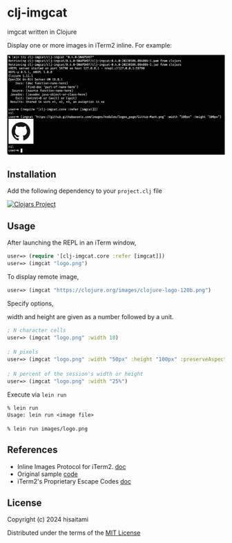 # clj-imgcat

imgcat written in Clojure

Display one or more images in iTerm2 inline. For example:

 ![clj-imgcat screenshot](screen.png)

## Installation

Add the following dependency to your `project.clj` file

[![Clojars Project](https://clojars.org/clj-imgcat/latest-version.svg)](https://clojars.org/clj-imgcat)

## Usage

After launching the REPL in an iTerm window,

```clojure
user=> (require '[clj-imgcat.core :refer [imgcat]])
user=> (imgcat "logo.png")
```
To display remote image,

```clojure
user=> (imgcat "https://clojure.org/images/clojure-logo-120b.png")
```
Specify options,

width and height are given as a number followed by a unit.

```clojure
; N character cells
user=> (imgcat "logo.png" :width 10)

; N pixels
user=> (imgcat "logo.png" :width "50px" :height "100px" :preserveAspectRatio 0)

; N percent of the session's width or height
user=> (imgcat "logo.png" :width "25%")
```
Execute via `lein run`

```shell
% lein run
Usage: lein run <image file>

% lein run images/logo.png
```

## References

* Inline Images Protocol for iTerm2. [doc](https://www.iterm2.com/documentation-images.html)
* Original sample [code](https://iterm2.com/utilities/imgcat)
* iTerm2's Proprietary Escape Codes [doc](https://iterm2.com/documentation-escape-codes.html)

## License

Copyright (c) 2024 hisaitami

Distributed under the terms of the [MIT License](LICENSE)
